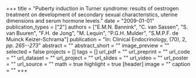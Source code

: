+++
title = "Puberty induction in Turner syndrome: results of oestrogen treatment on development of secondary sexual characteristics, uterine dimensions and serum hormone levels."
date = "2009-01-01"
publication_types = ["2"]
authors = ["E.M.N. Bannink", "C. van Sassen", "S. van Buuren", "F.H. de Jong", "M. Lequin", "P.G.H. Mulder", "S.M.P.F. de Muinck Keizer-Schrama"]
publication = "In: Clinical Endocrinology, (70), 2, _pp. 265--273_"
abstract = ""
abstract_short = ""
image_preview = ""
selected = false
projects = []
tags = []
url_pdf = ""
url_preprint = ""
url_code = ""
url_dataset = ""
url_project = ""
url_slides = ""
url_video = ""
url_poster = ""
url_source = ""
math = true
highlight = true
[header]
image = ""
caption = ""
+++
